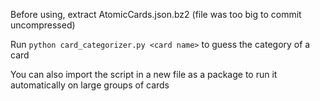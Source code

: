 Before using, extract AtomicCards.json.bz2 (file was too big to commit uncompressed)

Run `python card_categorizer.py <card name>` to guess the category of a card

You can also import the script in a new file as a package to run it automatically on large groups of cards
